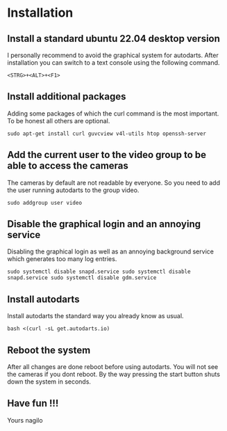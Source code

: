 # Installation

## Install a standard ubuntu 22.04 desktop version

I personally recommend to avoid the graphical system for autodarts. After installation you can switch to a text console using the following command.

`
<STRG>+<ALT>+<F1>
`

## Install additional packages

Adding some packages of which the curl command is the most important. To be honest all others are optional.

`
sudo apt-get install curl guvcview v4l-utils htop openssh-server
`

## Add the current user to the video group to be able to access the cameras

The cameras by default are not readable by everyone. So you need to add the user running autodarts to the group video.

`
sudo addgroup user video
`

## Disable the graphical login and an annoying service

Disabling the graphical login as well as an annoying background service which generates too many log entries.

`
sudo systemctl disable snapd.service
sudo systemctl disable snapd.service
sudo systemctl disable gdm.service
`

## Install autodarts

Install autodarts the standard way you already know as usual.

`
bash <(curl -sL get.autodarts.io)
`

## Reboot the system 

After all changes are done reboot before using autodarts. You will not see the cameras if you dont reboot. By the way pressing the start button shuts down the system in seconds.

## Have fun !!!

Yours
nagilo
